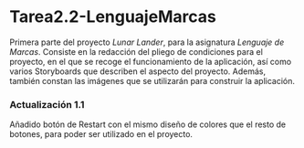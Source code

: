 # Tarea2.2-LenguajeMarcas
Primera parte del proyecto *Lunar Lander*, para la asignatura *Lenguaje de Marcas*. Consiste en la redacción del pliego de condiciones para el proyecto, en el que se recoge el funcionamiento de la aplicación, así como varios Storyboards que describen el aspecto del proyecto. Además, también constan las imágenes que se utilizarán para construir la aplicación.

### Actualización 1.1
Añadido botón de Restart con el mismo diseño de colores que el resto de botones, para poder ser utilizado en el proyecto.
